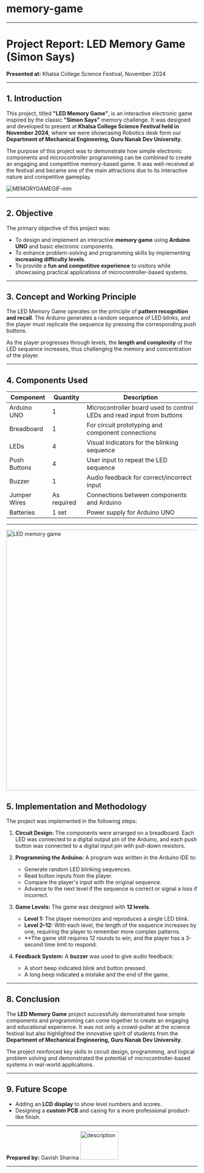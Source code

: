 # memory-game
---

# **Project Report: LED Memory Game (Simon Says)**

**Presented at:** Khalsa College Science Festival, November 2024

---

## **1. Introduction**

This project, titled **"LED Memory Game"**, is an interactive electronic game inspired by the classic **"Simon Says"** memory challenge. It was designed and developed to present at **Khalsa College Science Festival held in November 2024**, where we were showcasing Robotics desk form our **Department of Mechanical Engineering, Guru Nanak Dev University**.

The purpose of this project was to demonstrate how simple electronic components and microcontroller programming can be combined to create an engaging and competitive memory-based game. It was well-received at the festival and became one of the main attractions due to its interactive nature and competitive gameplay.

![MEMORYGAMEGIF-min](https://github.com/user-attachments/assets/b4b36331-2fa2-4a01-9632-30e049d89792)

---

## **2. Objective**

The primary objective of this project was:

* To design and implement an interactive **memory game** using **Arduino UNO** and basic electronic components.
* To enhance problem-solving and programming skills by implementing **increasing difficulty levels**.
* To provide a **fun and competitive experience** to visitors while showcasing practical applications of microcontroller-based systems.

---

## **3. Concept and Working Principle**

The LED Memory Game operates on the principle of **pattern recognition and recall**. The Arduino generates a random sequence of LED blinks, and the player must replicate the sequence by pressing the corresponding push buttons.

As the player progresses through levels, the **length and complexity** of the LED sequence increases, thus challenging the memory and concentration of the player.

---

## **4. Components Used**

| Component    | Quantity    | Description                                                            |
| ------------ | ----------- | ---------------------------------------------------------------------- |
| Arduino UNO  | 1           | Microcontroller board used to control LEDs and read input from buttons |
| Breadboard   | 1           | For circuit prototyping and component connections                      |
| LEDs         | 4           | Visual indicators for the blinking sequence                            |
| Push Buttons | 4           | User input to repeat the LED sequence                                  |
| Buzzer       | 1           | Audio feedback for correct/incorrect input                             |
| Jumper Wires | As required | Connections between components and Arduino                             |
| Batteries    | 1 set       | Power supply for Arduino UNO                                           |

---


<img width="1270" height="686" alt="LED memory game" src="https://github.com/user-attachments/assets/6d06a031-54b7-4c5c-94a0-628a1fe1fe4b" />


## **5. Implementation and Methodology**

The project was implemented in the following steps:

1. **Circuit Design:**
   The components were arranged on a breadboard. Each LED was connected to a digital output pin of the Arduino, and each push button was connected to a digital input pin with pull-down resistors.

2. **Programming the Arduino:**
   A program was written in the Arduino IDE to:

   * Generate random LED blinking sequences.
   * Read button inputs from the player.
   * Compare the player's input with the original sequence.
   * Advance to the next level if the sequence is correct or signal a loss if incorrect.

3. **Game Levels:**
   The game was designed with **12 levels**.

   * **Level 1:** The player memorizes and reproduces a single LED blink.
   * **Level 2–12:** With each level, the length of the sequence increases by one, requiring the player to remember more complex patterns.
   * **The game still requires 12 rounds to win, and the player has a 3-second time limit to respond.
  
4. **Feedback System:**
   A **buzzer** was used to give audio feedback:

   * A short beep indicated blink and button pressed.
   * A long beep indicated a mistake and the end of the game.

---

## **8. Conclusion**

The **LED Memory Game** project successfully demonstrated how simple components and programming can come together to create an engaging and educational experience. It was not only a crowd-puller at the science festival but also highlighted the innovative spirit of students from the **Department of Mechanical Engineering, Guru Nanak Dev University**.

The project reinforced key skills in circuit design, programming, and logical problem solving and demonstrated the potential of microcontroller-based systems in real-world applications.

---

## **9. Future Scope**

* Adding an **LCD display** to show level numbers and scores.
* Designing a **custom PCB** and casing for a more professional product-like finish.

---

**Prepared by:**
Gavish Sharma
<img src="[your-image-url](https://github.com/user-attachments/assets/c0c095cf-e222-40c6-91b3-44e0d205206d)" alt="description" width="100" height="75">

---
